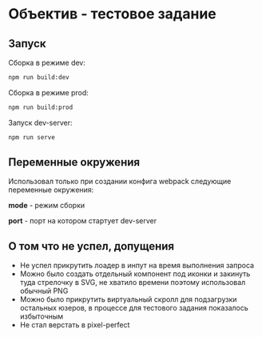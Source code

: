 # Объектив - тестовое задание



## Запуск

Сборка в режиме dev:

```bash
npm run build:dev
```

Сборка в режиме prod:

```bash
npm run build:prod
```

Запуск dev-server:

```bash
npm run serve
```

## Переменные окружения

Использовал только при создании конфига webpack следующие переменные окружения:

**mode** - режим сборки

**port** - порт на котором стартует dev-server

## О том что не успел, допущения

* Не успел прикрутить лоадер в инпут на время выполнения запроса
* Можно было создать отдельный компонент под иконки и закинуть туда стрелочку в SVG, не хватило времени поэтому использовал обычный PNG
* Можно было прикрутить виртуальный скролл для подзагрузки остальных юзеров, в процессе для тестового задания показалось избыточным
* Не стал верстать в pixel-perfect
